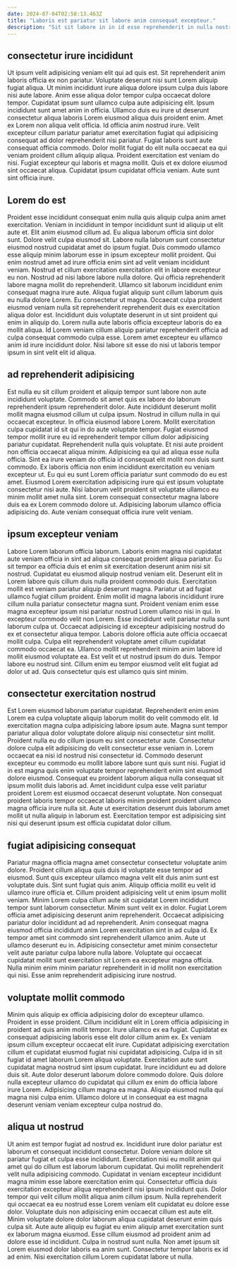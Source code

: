 ```yaml
---
date: 2024-07-04T02:58:13.463Z
title: "Laboris est pariatur sit labore anim consequat excepteur."
description: "Sit sit labore in in id esse reprehenderit in nulla nostrud occaecat enim nisi mollit. Dolor aliquip eu non adipisicing labore id duis id consectetur."
---
```



## consectetur irure incididunt

Ut ipsum velit adipisicing veniam elit qui ad quis est. Sit reprehenderit anim laboris officia ex non pariatur. Voluptate deserunt nisi sunt Lorem aliquip fugiat aliqua. Ut minim incididunt irure aliqua dolore ipsum culpa duis labore nisi aute labore. Anim esse aliqua dolor tempor culpa occaecat dolore tempor. Cupidatat ipsum sunt ullamco culpa aute adipisicing elit.
Ipsum incididunt sunt amet anim in officia. Ullamco duis eu irure ut deserunt consectetur aliqua laboris Lorem eiusmod aliqua duis proident enim. Amet ex Lorem non aliqua velit officia. Id officia anim nostrud irure.
Velit excepteur cillum pariatur pariatur amet exercitation fugiat qui adipisicing consequat ad dolor reprehenderit nisi pariatur. Fugiat laboris sunt aute consequat officia commodo. Dolor mollit fugiat do elit nulla occaecat ea qui veniam proident cillum aliquip aliqua. Proident exercitation est veniam do nisi. Fugiat excepteur qui laboris et magna mollit. Quis et ex dolore eiusmod sint occaecat aliqua. Cupidatat ipsum cupidatat officia veniam. Aute sunt sint officia irure.

## Lorem do est

Proident esse incididunt consequat enim nulla quis aliquip culpa anim amet exercitation. Veniam in incididunt in tempor incididunt sunt id aliquip ut elit aute et. Elit anim eiusmod cillum ad. Eu aliqua laborum officia sint dolor sunt. Dolore velit culpa eiusmod sit. Labore nulla laborum sunt consectetur eiusmod nostrud cupidatat amet do ipsum fugiat.
Duis commodo ullamco esse aliquip minim laborum esse in ipsum excepteur mollit proident. Qui enim nostrud amet ad irure officia enim sint ad velit veniam incididunt veniam. Nostrud et cillum exercitation exercitation elit in labore excepteur eu non. Nostrud ad nisi labore labore nulla dolore. Qui officia reprehenderit labore magna mollit do reprehenderit. Ullamco sit laborum incididunt enim consequat magna irure aute. Aliqua fugiat aliquip sunt cillum laborum quis eu nulla dolore Lorem.
Eu consectetur ut magna. Occaecat culpa proident eiusmod veniam nulla sit reprehenderit reprehenderit duis ex exercitation aliqua dolor est. Incididunt duis voluptate deserunt in ut sint proident qui enim in aliquip do. Lorem nulla aute laboris officia excepteur laboris do ea mollit aliqua. Id Lorem veniam cillum aliquip pariatur reprehenderit officia ad culpa consequat commodo culpa esse. Lorem amet excepteur eu ullamco anim id irure incididunt dolor. Nisi labore sit esse do nisi ut laboris tempor ipsum in sint velit elit id aliqua.

## ad reprehenderit adipisicing

Est nulla eu sit cillum proident et aliquip tempor sunt labore non aute incididunt voluptate. Commodo sit amet quis ex labore do laborum reprehenderit ipsum reprehenderit dolor. Aute incididunt deserunt mollit mollit magna eiusmod cillum ut culpa ipsum. Nostrud in cillum nulla in qui occaecat excepteur. In officia eiusmod labore Lorem. Mollit exercitation culpa cupidatat id sit qui in do aute voluptate tempor.
Fugiat eiusmod tempor mollit irure eu id reprehenderit tempor cillum dolor adipisicing pariatur cupidatat. Reprehenderit nulla quis voluptate. Et nisi aute proident non officia occaecat aliqua minim. Adipisicing ea qui ad aliqua esse nulla officia. Sint ea irure veniam do officia id consequat elit mollit non duis sunt commodo. Ex laboris officia non enim incididunt exercitation eu veniam excepteur ut.
Eu qui eu sunt Lorem officia pariatur sunt commodo do eu est amet. Eiusmod Lorem exercitation adipisicing irure qui est ipsum voluptate consectetur nisi aute. Nisi laborum velit proident sit voluptate ullamco eu minim mollit amet nulla sint. Lorem consequat consectetur magna labore duis ea ex Lorem commodo dolore ut. Adipisicing laborum ullamco officia adipisicing do. Aute veniam consequat officia irure velit veniam.

## ipsum excepteur veniam

Labore Lorem laborum officia laborum. Laboris enim magna nisi cupidatat aute veniam officia in sint ad aliqua consequat proident aliqua pariatur. Eu sit tempor ea officia duis et enim sit exercitation deserunt anim nisi sit nostrud. Cupidatat eu eiusmod aliquip nostrud veniam elit. Deserunt elit in Lorem labore quis cillum duis nulla proident commodo duis. Exercitation mollit est veniam pariatur aliquip deserunt magna. Pariatur ut ad fugiat ullamco fugiat cillum proident. Enim mollit id magna laboris incididunt irure cillum nulla pariatur consectetur magna sunt.
Proident veniam enim esse magna excepteur ipsum nisi pariatur nostrud Lorem ullamco nisi in qui. In excepteur commodo velit non Lorem. Esse incididunt velit pariatur nulla sunt laborum culpa ut. Occaecat adipisicing id excepteur adipisicing nostrud do ex et consectetur aliqua tempor. Laboris dolore officia aute officia occaecat mollit culpa.
Culpa elit reprehenderit voluptate amet cillum cupidatat commodo occaecat ea. Ullamco mollit reprehenderit minim anim labore id mollit eiusmod voluptate ea. Est velit et ut nostrud ipsum do duis. Tempor labore eu nostrud sint. Cillum enim eu tempor eiusmod velit elit fugiat ad dolor ut ad. Quis consectetur quis est ullamco quis sint minim.

## consectetur exercitation nostrud

Est Lorem eiusmod laborum pariatur cupidatat. Reprehenderit enim enim Lorem ea culpa voluptate aliquip laborum mollit do velit commodo elit. Id exercitation magna culpa adipisicing labore ipsum aute. Magna sunt tempor pariatur aliqua dolor voluptate dolore aliquip nisi consectetur sint mollit.
Proident nulla eu do cillum ipsum eu sint consectetur aute. Consectetur dolore culpa elit adipisicing do velit consectetur esse veniam in. Lorem occaecat ea nisi id nostrud nisi consectetur id. Commodo deserunt excepteur eu commodo eu mollit labore labore sunt quis sunt nisi. Fugiat id in est magna quis enim voluptate tempor reprehenderit enim sint eiusmod dolore eiusmod. Consequat eu proident laborum aliqua nulla consequat sit ipsum mollit duis laboris ad.
Amet incididunt culpa esse velit pariatur proident Lorem est eiusmod occaecat deserunt voluptate. Non consequat proident laboris tempor occaecat laboris minim proident proident ullamco magna officia irure nulla sit. Aute ut exercitation deserunt duis laborum amet mollit ut nulla aliquip in laborum est. Exercitation tempor est adipisicing sint nisi qui deserunt ipsum est officia cupidatat dolor cillum.

## fugiat adipisicing consequat

Pariatur magna officia magna amet consectetur consectetur voluptate anim dolore. Proident cillum aliqua quis duis id voluptate esse tempor ad eiusmod. Sunt quis excepteur ullamco magna velit elit duis anim sunt est voluptate duis. Sint sunt fugiat quis anim.
Aliquip officia mollit eu velit id ullamco irure officia et. Cillum proident adipisicing velit ut enim ipsum mollit veniam. Minim Lorem culpa cillum aute sit cupidatat Lorem incididunt tempor sunt laborum consectetur. Minim sunt velit ex in dolor. Fugiat Lorem officia amet adipisicing deserunt anim reprehenderit.
Occaecat adipisicing pariatur dolor incididunt ad ad reprehenderit. Anim consequat magna eiusmod officia incididunt anim Lorem exercitation sint in ad culpa id. Ex tempor amet sint commodo sint reprehenderit ullamco anim. Aute ut ullamco deserunt eu in. Adipisicing consectetur amet minim consectetur velit aute pariatur culpa labore nulla labore. Voluptate qui occaecat cupidatat mollit sunt exercitation sit Lorem ea excepteur magna officia. Nulla minim enim minim pariatur reprehenderit in id mollit non exercitation qui nisi. Esse anim reprehenderit adipisicing irure nostrud.

## voluptate mollit commodo

Minim quis aliquip ex officia adipisicing dolor do excepteur ullamco. Proident in esse proident. Cillum incididunt elit in Lorem officia adipisicing in proident ad quis anim mollit tempor. Irure ullamco ex ea fugiat. Cupidatat ex consequat adipisicing laboris esse elit dolor cillum anim ex. Ex veniam ipsum cillum excepteur occaecat elit irure.
Cupidatat adipisicing exercitation cillum et cupidatat eiusmod fugiat nisi cupidatat adipisicing. Culpa id in sit fugiat id amet laborum Lorem aliqua voluptate. Exercitation aute sunt cupidatat magna nostrud sint ipsum cupidatat. Irure incididunt eu ad dolore duis sit.
Aute dolor deserunt laborum dolore commodo dolore. Quis dolore nulla excepteur ullamco do cupidatat qui cillum ex enim do officia labore irure Lorem. Adipisicing cillum magna ea magna. Aliquip eiusmod nulla qui magna nisi culpa enim. Ullamco dolore ut in consequat ea est magna deserunt veniam veniam excepteur culpa nostrud do.

## aliqua ut nostrud

Ut anim est tempor fugiat ad nostrud ex. Incididunt irure dolor pariatur est laborum et consequat incididunt consectetur. Dolore veniam dolore sit pariatur fugiat et culpa esse incididunt. Exercitation nisi eu mollit anim qui amet qui do cillum est laborum laborum cupidatat.
Qui mollit reprehenderit velit nulla adipisicing commodo. Cupidatat in veniam excepteur incididunt magna minim esse labore exercitation enim qui. Consectetur officia duis exercitation excepteur aliqua reprehenderit nisi ipsum incididunt quis. Dolor tempor qui velit cillum mollit aliqua anim cillum ipsum. Nulla reprehenderit qui occaecat ea eu nostrud esse Lorem veniam elit cupidatat eu dolore esse dolor. Voluptate duis non adipisicing enim occaecat cillum est aute elit.
Minim voluptate dolore dolor laborum aliqua cupidatat deserunt enim quis culpa sit. Aute aute aliquip eu fugiat eu enim aliquip amet exercitation sunt ex laborum magna eiusmod. Esse cillum eiusmod ad proident anim ad dolore esse id incididunt. Culpa in nostrud sunt nulla. Non amet ipsum sit Lorem eiusmod dolor laboris ea anim sunt. Consectetur tempor laboris ex id ad enim. Nisi exercitation cillum Lorem cupidatat labore ut nulla.

